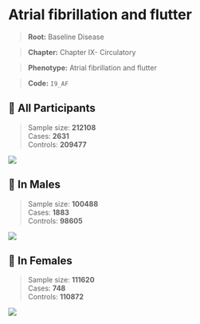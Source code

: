 # Atrial fibrillation and flutter

> **Root:** Baseline Disease  

> **Chapter:** Chapter IX- Circulatory  

> **Phenotype:** Atrial fibrillation and flutter  

> **Code:** `I9_AF`

## 🧪 All Participants  
> Sample size: **212108**  
> Cases: **2631**  
> Controls: **209477**
<img src="/Disease/Figures/ALL/Baseline/I9_AF.png"/>
<CsvTable src="/Disease_Data/ALL/Baseline/LG_I9_AF.csv" label="🔍 View full results" />

## 👨 In Males  
> Sample size: **100488**  
> Cases: **1883**  
> Controls: **98605**
<img src="/Disease/Figures/Male/Baseline/I9_AF.png"/>
<CsvTable src="/Disease_Data/Male/Baseline/LG_I9_AF.csv" label="🔍 View full results" />

## 👩 In Females  
> Sample size: **111620**  
> Cases: **748**  
> Controls: **110872**
<img src="/Disease/Figures/Female/Baseline/I9_AF.png"/>
<CsvTable src="/Disease_Data/Female/Baseline/LG_I9_AF.csv" label="🔍 View full results" />
